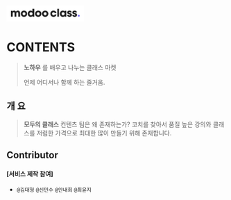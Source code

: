 

![](../assets/image/logo1024.png)

 

# CONTENTS



> **노하우** 를 배우고 나누는 클래스 마켓 
>
> 언제 어디서나 함께 하는 즐거움. 



## 개 요

>  **모두의 클래스** 컨텐츠 팀은 왜 존재하는가?
코치를 찾아서 품질 높은 강의와 클래스를 저렴한 가격으로 최대한 많이 만들기 위해 존재합니다.




##  Contributor 

#### [서비스 제작 참여]

-  `@김대형` `@신민수` `@안내희` `@최윤지`

